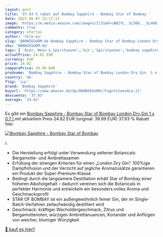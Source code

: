 ```yaml
---
layout: post
title: '37.93 % rabat auf Bombay Sapphire - Bombay Star of Bombay '
date: 2021-06-07 15:17:13
image: 'https://m.media-amazon.com/images/I/31m8+cWB2YL._SL500_._SL400_.jpg'
comments: true
category: ofertas
author: 'tole.es'
slug: 'B00WIEGUDM-de Bombay Sapphire - Bombay Star of Bombay London Dry Gin 1 x...'
sku: 'B00WIEGUDM-de'
tags: [ 'Bier, Wein & Spirituosen','Gin','Spirituosen','bombay sapphire', ]
actualPrice: 24.82 EUR
currency: EUR
price: 24.82
comparePrice: 39.99 EUR
prodname: 'Bombay Sapphire - Bombay Star of Bombay London Dry Gin  1 x 0.7 l '
country: 'de'
flag: '🇩🇪'
brand: 'Bombay Sapphire'
buyurl: 'https://www.amazon.de/dp/B00WIEGUDM/?tag=tolees0ca-21'
descuento: '37.93'
average: '24.82'
---
```


Es gibt ein [Bombay Sapphire - Bombay Star of Bombay London Dry Gin  1 x 0.7 l ](https://www.amazon.de/dp/B00WIEGUDM/?tag=tolees0ca-21) mit aktuellem Preis 24.82 EUR (original: 39.99 EUR) 37.93 % Rabatt hier:

[![Bombay Sapphire - Bombay Star of Bombay ](https://m.media-amazon.com/images/I/31m8+cWB2YL._SL500_._SL400_.jpg)](https://www.amazon.de/dp/B00WIEGUDM/?tag=tolees0ca-21)

ℹ️:

- Die Herstellung erfolgt unter Verwendung seltener Botanicals: Bergamotte- und Ambrettasamen
- Erfüllung der strengen Kriterien für einen „London Dry Gin“: 100%ige Dampfinfusion und der Verzicht auf jegliche Aromazusätze garantieren ein Produkt der Super-Premium-Klasse
- Bedingt durch die langsamere Destillation erhält Star of Bombay einer höheren Alkoholgehalt – dadurch vereinen sich die Botanicals in perfekter Harmonie und entwickeln ein besonders volles Aroma und Geschmacksprofil
- STAR OF BOMBAY ist ein außergewöhnlich feiner Gin, der im Single-Batch-Verfahren zeitaufwändig destilliert wird
- Geschmack: kräftiger Wacholdergeschmack, Zitrus und Bergamottenoten, würzigen Ambrettanuancen, Koriander und Anflügen von weicher, blumiger Würzigkeit

[🛒 kauf es hier!!](https://www.amazon.de/dp/B00WIEGUDM/?tag=tolees0ca-21)
